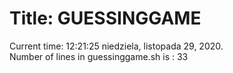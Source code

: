 # Title: GUESSINGGAME  
Current time: 12:21:25 niedziela, listopada 29, 2020.  
Number of lines in guessinggame.sh is : 33
